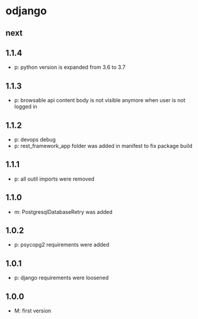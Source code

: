 # odjango

## next

## 1.1.4
* p: python version is expanded from 3.6 to 3.7

## 1.1.3
* p: browsable api content body is not visible anymore when user is not logged in

## 1.1.2
* p: devops debug
* p: rest_framework_app folder was added in manifest to fix package build

## 1.1.1
* p: all outil imports were removed

## 1.1.0
* m: PostgresqlDatabaseRetry was added

## 1.0.2
* p: psycopg2 requirements were added

## 1.0.1
* p: django requirements were loosened

## 1.0.0
* M: first version
